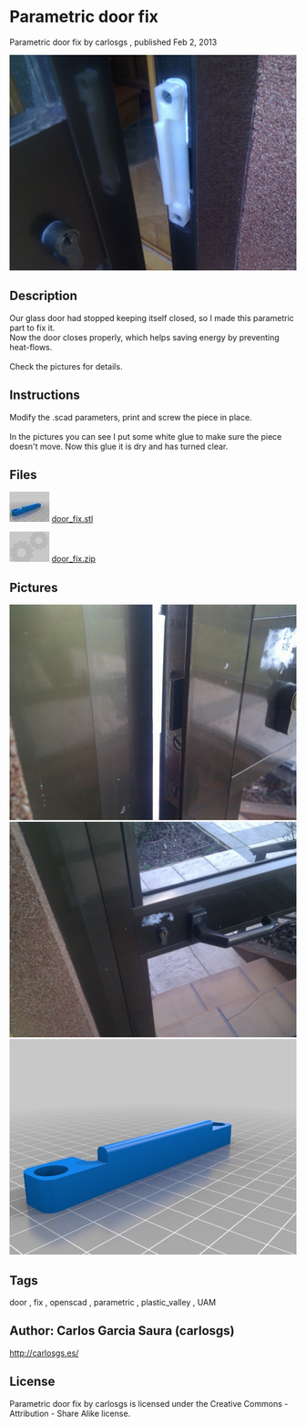 Parametric door fix
===============
Parametric door fix  by carlosgs , published Feb 2, 2013

![Image](img/2013-02-02_16.11.24_display_large.jpg "Title")

Description
--------
Our glass door had stopped keeping itself closed, so I made this parametric part to fix it.<br />
Now the door closes properly, which helps saving energy by preventing heat-flows.<br />
<br />
Check the pictures for details.

Instructions
--------
Modify the .scad parameters, print and screw the piece in place.<br />
<br />
In the pictures you can see I put some white glue to make sure the piece doesn't move. Now this glue it is dry and has turned clear.

Files
--------
[![Image](img/door_fix_preview_tinycard.jpg)](door_fix.stl)
 [ door_fix.stl](door_fix.stl)  

[![Image](img/Gears_preview_tinycard.jpg)](door_fix.zip)
 [ door_fix.zip](door_fix.zip)  



Pictures
--------
![Image](img/2013-02-02_16.11.36_display_large.jpg "Title")
![Image](img/2013-02-02_16.11.44_display_large.jpg "Title")
![Image](img/door_fix_display_large.jpg "Title")


Tags
--------
door , fix , openscad , parametric , plastic_valley , UAM  



Author: Carlos Garcia Saura (carlosgs)
--------
<http://carlosgs.es/>  

License
--------
Parametric door fix by carlosgs is licensed under the Creative Commons - Attribution - Share Alike license.  

